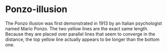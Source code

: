 # Ponzo-illusion
The Ponzo illusion was first demonstrated in 1913 by an Italian
psychologist named Mario Ponzo. The two yellow lines are the exact
same length. Because they are placed over parallel lines that seem to
converge in the distance, the top yellow line actually appears to be
longer than the bottom one.
